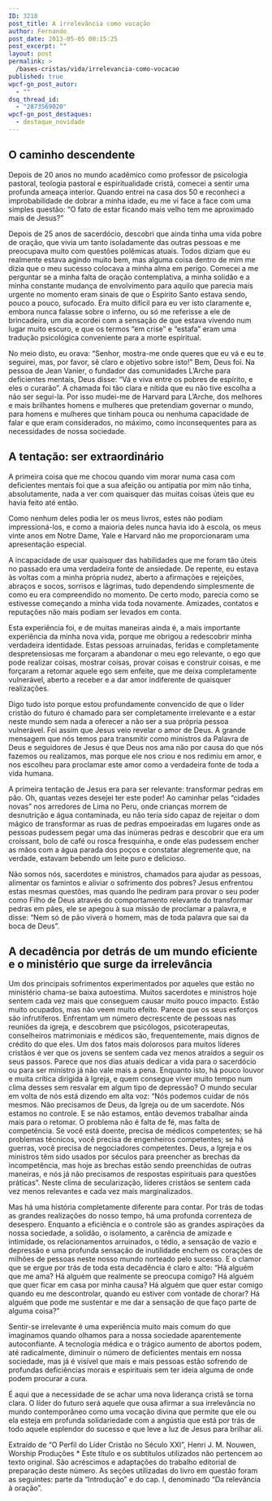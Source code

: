 ```yaml
---
ID: 3218
post_title: A irrelevância como vocação
author: Fernando
post_date: 2013-05-05 00:15:25
post_excerpt: ""
layout: post
permalink: >
  /bases-cristas/vida/irrelevancia-como-vocacao
published: true
wpcf-gn_post_autor:
  - ""
dsq_thread_id:
  - "2873569020"
wpcf-gn_post_destaques:
  - destaque_novidade
---
```

<h2>O caminho descendente</h2>

Depois de 20 anos no mundo acadêmico como professor de psicologia pastoral, teologia pastoral e espiritualidade cristã, comecei a sentir uma profunda ameaça interior. Quando entrei na casa dos 50 e reconheci a improbabilidade de dobrar a minha idade, eu me vi face a face com uma simples questão: “O fato de estar ficando mais velho tem me aproximado mais de Jesus?”

Depois de 25 anos de sacerdócio, descobri que ainda tinha uma vida pobre de oração, que vivia um tanto isoladamente das outras pessoas e me preocupava muito com questões polêmicas atuais. Todos diziam que eu realmente estava agindo muito bem, mas alguma coisa dentro de mim me dizia que o meu sucesso colocava a minha alma em perigo. Comecei a me perguntar se a minha falta de oração contemplativa, a minha solidão e a minha constante mudança de envolvimento para aquilo que parecia mais urgente no momento eram sinais de que o Espírito Santo estava sendo, pouco a pouco, sufocado. Era muito difícil para eu ver isto claramente e, embora nunca falasse sobre o inferno, ou só me referisse a ele de brincadeira, um dia acordei com a sensação de que estava vivendo num lugar muito escuro, e que os termos “em crise” e “estafa” eram uma tradução psicológica conveniente para a morte espiritual.

No meio disto, eu orava: “Senhor, mostra-me onde queres que eu vá e eu te seguirei, mas, por favor, sê claro e objetivo sobre isto!” Bem, Deus foi. Na pessoa de Jean Vanier, o fundador das comunidades L’Arche para deficientes mentais, Deus disse: “Vá e viva entre os pobres de espírito, e eles o curarão”. A chamada foi tão clara e nítida que eu não tive escolha a não ser segui-la. Por isso mudei-me de Harvard para L’Arche, dos melhores e mais brilhantes homens e mulheres que pretendiam governar o mundo, para homens e mulheres que tinham pouca ou nenhuma capacidade de falar e que eram considerados, no máximo, como inconsequentes para as necessidades de nossa sociedade.

<h2>A tentação: ser extraordinário</h2>

A primeira coisa que me chocou quando vim morar numa casa com deficientes mentais foi que a sua afeição ou antipatia por mim não tinha, absolutamente, nada a ver com quaisquer das muitas coisas úteis que eu havia feito até então.

Como nenhum deles podia ler os meus livros, estes não podiam impressioná-los, e como a maioria deles nunca havia ido à escola, os meus vinte anos em Notre Dame, Yale e Harvard não me proporcionaram uma apresentação especial.

A incapacidade de usar quaisquer das habilidades que me foram tão úteis no passado era uma verdadeira fonte de ansiedade. De repente, eu estava às voltas com a minha própria nudez, aberto a afirmações e rejeições, abraços e socos, sorrisos e lágrimas, tudo dependendo simplesmente de como eu era compreendido no momento. De certo modo, parecia como se estivesse começando a minha vida toda novamente. Amizades, contatos e reputações não mais podiam ser levados em conta.

Esta experiência foi, e de muitas maneiras ainda é, a mais importante experiência da minha nova vida, porque me obrigou a redescobrir minha verdadeira identidade. Estas pessoas arruinadas, feridas e completamente despretensiosas me forçaram a abandonar o meu ego relevante, o ego que pode realizar coisas, mostrar coisas, provar coisas e construir coisas, e me forçaram a retomar aquele ego sem enfeite, que me deixa completamente vulnerável, aberto a receber e a dar amor indiferente de quaisquer realizações.

Digo tudo isto porque estou profundamente convencido de que o líder cristão do futuro é chamado para ser completamente irrelevante e a estar neste mundo sem nada a oferecer a não ser a sua própria pessoa vulnerável. Foi assim que Jesus veio revelar o amor de Deus. A grande mensagem que nós temos para transmitir como ministros da Palavra de Deus e seguidores de Jesus é que Deus nos ama não por causa do que nós fazemos ou realizamos, mas porque ele nos criou e nos redimiu em amor, e nos escolheu para proclamar este amor como a verdadeira fonte de toda a vida humana.

A primeira tentação de Jesus era para ser relevante: transformar pedras em pão. Oh, quantas vezes desejei ter este poder! Ao caminhar pelas “cidades novas” nos arredores de Lima no Peru, onde crianças morrem de desnutrição e água contaminada, eu não teria sido capaz de rejeitar o dom mágico de transformar as ruas de pedras empoeiradas em lugares onde as pessoas pudessem pegar uma das inúmeras pedras e descobrir que era um croissant, bolo de café ou rosca fresquinha, e onde elas pudessem encher as mãos com a água parada dos poços e constatar alegremente que, na verdade, estavam bebendo um leite puro e delicioso.

Não somos nós, sacerdotes e ministros, chamados para ajudar as pessoas, alimentar os famintos e aliviar o sofrimento dos pobres? Jesus enfrentou estas mesmas questões, mas quando lhe pediram para provar o seu poder como Filho de Deus através do comportamento relevante do transformar pedras em pães, ele se apegou à sua missão de proclamar a palavra, e disse: “Nem só de pão viverá o homem, mas de toda palavra que sai da boca de Deus”.

<h2>A decadência por detrás de um mundo eficiente e o ministério que surge da irrelevância</h2>

Um dos principais sofrimentos experimentados por aqueles que estão no ministério chama-se baixa autoestima. Muitos sacerdotes e ministros hoje sentem cada vez mais que conseguem causar muito pouco impacto. Estão muito ocupados, mas não veem muito efeito. Parece que os seus esforços são infrutíferos. Enfrentam um número decrescente de pessoas nas reuniões da igreja, e descobrem que psicólogos, psicoterapeutas, conselheiros matrimoniais e médicos são, frequentemente, mais dignos de crédito do que eles. Um dos fatos mais dolorosos para muitos líderes cristãos é ver que os jovens se sentem cada vez menos atraídos a seguir os seus passos. Parece que nos dias atuais dedicar a vida para o sacerdócio ou para ser ministro já não vale mais a pena. Enquanto isto, há pouco louvor e muita crítica dirigida à Igreja, e quem consegue viver muito tempo num clima desses sem resvalar em algum tipo de depressão? O mundo secular em volta de nós está dizendo em alta voz: “Nós podemos cuidar de nós mesmos. Não precisamos de Deus, da Igreja ou de um sacerdote. Nós estamos no controle. E se não estamos, então devemos trabalhar ainda mais para o retomar. O problema não é falta de fé, mas falta de competência. Se você está doente, precisa de médicos competentes; se há problemas técnicos, você precisa de engenheiros competentes; se há guerras, você precisa de negociadores competentes. Deus, a Igreja e os ministros têm sido usados por séculos para preencher as brechas da incompetência, mas hoje as brechas estão sendo preenchidas de outras maneiras, e nós já não precisamos de respostas espirituais para questões práticas”. Neste clima de secularização, líderes cristãos se sentem cada vez menos relevantes e cada vez mais marginalizados.

Mas há uma história completamente diferente para contar. Por trás de todas as grandes realizações do nosso tempo, há uma profunda correnteza de desespero. Enquanto a eficiência e o controle são as grandes aspirações da nossa sociedade, a solidão, o isolamento, a carência de amizade e intimidade, os relacionamentos arruinados, o tédio, a sensação de vazio e depressão e uma profunda sensação de inutilidade enchem os corações de milhões de pessoas neste nosso mundo norteado pelo sucesso. E o clamor que se ergue por trás de toda esta decadência é claro e alto: “Há alguém que me ama? Há alguém que realmente se preocupa comigo? Há alguém que quer ficar em casa por minha causa? Há alguém que quer estar comigo quando eu me descontrolar, quando eu estiver com vontade de chorar? Há alguém que pode me sustentar e me dar a sensação de que faço parte de alguma coisa?”

Sentir-se irrelevante é uma experiência muito mais comum do que imaginamos quando olhamos para a nossa sociedade aparentemente autoconfiante. A tecnologia médica e o trágico aumento de abortos podem, até radicalmente, diminuir o número de deficientes mentais em nossa sociedade, mas já é visível que mais e mais pessoas estão sofrendo de profundas deficiências morais e espirituais sem ter ideia alguma de onde podem procurar a cura.

É aqui que a necessidade de se achar uma nova liderança cristã se torna clara. O líder do futuro será aquele que ousa afirmar a sua irrelevância no mundo contemporâneo como uma vocação divina que permite que ele ou ela esteja em profunda solidariedade com a angústia que está por trás de todo aquele esplendor do sucesso e que leve a luz de Jesus para brilhar ali.

<p class="pebio">Extraído de “O Perfil do Líder Cristão no Século XXI”, Henri J. M. Nouwen, Worship Produções
* Este título e os subtítulos utilizados não pertencem ao texto original. São acréscimos e adaptações do trabalho editorial de preparação deste número. As seções utilizadas do livro em questão foram as seguintes: parte da “Introdução” e do cap. I, denominado “Da relevância à oração”.</p>
